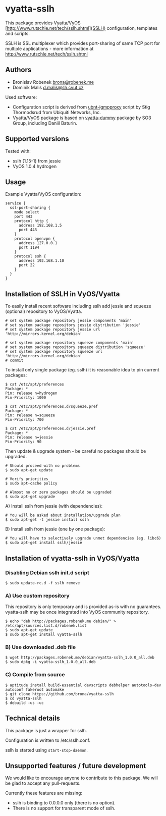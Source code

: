 # vyatta-sslh

This package provides Vyatta/VyOS [http://www.rutschle.net/tech/sslh.shtml](SSLH) configuration, templates and scripts.

SSLH is SSL multiplexer which provides port-sharing of same TCP port for multiple applications - more information at http://www.rutschle.net/tech/sslh.shtml

## Authors

* Bronislav Robenek <brona@robenek.me>
* Dominik Malis <d.malis@sh.cvut.cz>

Used software:

* Configuration script is derived from [ubnt-igmpproxy](http://www.ubnt.com/download/) script by Stig Thormodsrud from Ubiquiti Networks, Inc.
* Vyatta/VyOS package is based on [vyatta-dummy](https://github.com/vyos/vyatta-dummy) package by SO3 Group, including Daniil Baturin.

## Supported versions

Tested with:

* sslh (1.15-1) from jessie
* VyOS 1.0.4 hydrogen

## Usage

Example Vyatta/VyOS configuration:

    service {
      ssl-port-sharing {
        mode select
        port 443
        protocol http {
          address 192.168.1.5
          port 443
        }
        protocol openvpn {
          address 127.0.0.1
          port 1194
        }
        protocol ssh {
          address 192.168.1.10
          port 22
        }
      }
    }

## Installation of SSLH in VyOS/Vyatta

To easily install recent software including sslh add jessie and squeeze (optional) repository to VyOS/Vyatta.

    # set system package repository jessie components 'main'
    # set system package repository jessie distribution 'jessie'
    # set system package repository jessie url 'http://mirrors.kernel.org/debian'

    # set system package repository squeeze components 'main'
    # set system package repository squeeze distribution 'squeeze'
    # set system package repository squeeze url 'http://mirrors.kernel.org/debian'
    # commit

To install only single package (eg. sslh) it is reasonable idea to pin current packages:

    $ cat /etc/apt/preferences
    Package: *
    Pin: release n=hydrogen
    Pin-Priority: 1000

    $ cat /etc/apt/preferences.d/squeeze.pref
    Package: *
    Pin: release n=squeeze
    Pin-Priority: 700

    $ cat /etc/apt/preferences.d/jessie.pref
    Package: *
    Pin: release n=jessie
    Pin-Priority: 90

Then update & upgrade system - be careful no packages should be upgraded.

    # Should proceed with no problems
    $ sudo apt-get update

    # Verify priorities
    $ sudo apt-cache policy

    # Almost no or zero packages should be upgraded
    $ sudo apt-get upgrade

A) Install sslh from jessie (with dependencies):

    # You will be asked about installation/upgrade plan
    $ sudo apt-get -t jessie install sslh

B) Install sslh from jessie (one by one package):

    # You will have to selectively upgrade unmet dependencies (eg. libc6)
    $ sudo apt-get install sslh/jessie

## Installation of vyatta-sslh in VyOS/Vyatta

### Disabling Debian sslh init.d script

    $ sudo update-rc.d -f sslh remove

### A) Use custom repository
This repository is only temporary and is provided as-is with no guarantees. vyatta-sslh may be once integrated into VyOS community repository.

    $ echo "deb http://packages.robenek.me debian/" > /etc/apt/sources.list.d/robenek.list
    $ sudo apt-get update
    $ sudo apt-get install vyatta-sslh

### B) Use downloaded .deb file

    $ wget http://packages.robenek.me/debian/vyatta-sslh_1.0.0_all.deb
    $ sudo dpkg -i vyatta-sslh_1.0.0_all.deb

### C) Compile from source

    $ aptitude install build-essential devscripts debhelper autotools-dev autoconf fakeroot automake
    $ git clone https://github.com/brona/vyatta-sslh
    $ cd vyatta-sslh
    $ debuild -us -uc

## Technical details

This package is just a wrapper for sslh.

Configuration is written to /etc/sslh.conf.

sslh is started using `start-stop-daemon`.

## Unsupported features / future development
We would like to encourage anyone to contribute to this package. We will be glad to accept any pull-requests.

Currently these features are missing:

* sslh is binding to 0.0.0.0 only (there is no option).
* There is no support for transparent mode of sslh.

